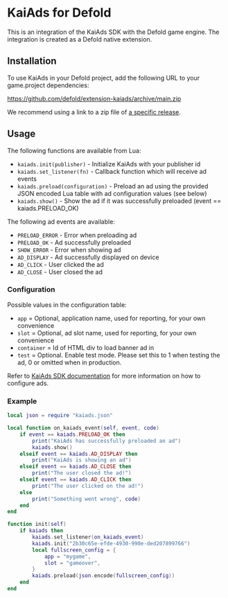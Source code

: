 # KaiAds for Defold
This is an integration of the KaiAds SDK with the Defold game engine. The integration is created as a Defold native extension.

## Installation
To use KaiAds in your Defold project, add the following URL to your game.project dependencies:

https://github.com/defold/extension-kaiads/archive/main.zip

We recommend using a link to a zip file of [a specific release](https://github.com/refold/extension-kaiads/releases).

## Usage
The following functions are available from Lua:

* `kaiads.init(publisher)` - Initialize KaiAds with your publisher id
* `kaiads.set_listener(fn)` - Callback function which will receive ad events
* `kaiads.preload(configuration)` - Preload an ad using the provided JSON encoded Lua table with ad configuration values (see below)
* `kaiads.show()` - Show the ad if it was successfully preloaded (event == kaiads.PRELOAD_OK)

The following ad events are available:

* `PRELOAD_ERROR` - Error when preloading ad
* `PRELOAD_OK` - Ad successfully preloaded
* `SHOW_ERROR` - Error when showing ad
* `AD_DISPLAY` - Ad successfully displayed on device
* `AD_CLICK` - User clicked the ad
* `AD_CLOSE` - User closed the ad

### Configuration
Possible values in the configuration table:

* `app` = Optional, application name, used for reporting, for your own convenience
* `slot` = Optional, ad slot name, used for reporting, for your own convenience
* `container` = Id of HTML div to load banner ad in
* `test` = Optional. Enable test mode. Please set this to 1 when testing the ad, 0 or omitted when in production.

Refer to [KaiAds SDK documentation](https://www.kaiads.com/publishers/sdk.html) for more information on how to configure ads.

### Example
```Lua
local json = require "kaiads.json"

local function on_kaiads_event(self, event, code)
	if event == kaiads.PRELOAD_OK then
		print("KaiAds has successfully preloaded an ad")
		kaiads.show()
	elseif event == kaiads.AD_DISPLAY then
		print("KaiAds is showing an ad")
	elseif event == kaiads.AD_CLOSE then
		print("The user closed the ad!")
	elseif event == kaiads.AD_CLICK then
		print("The user clicked on the ad!")
	else
		print("Something went wrong", code)
	end
end

function init(self)
	if kaiads then
		kaiads.set_listener(on_kaiads_event)
		kaiads.init("2b30c65e-efde-4930-990e-ded207899766")
		local fullscreen_config = {
			app = "mygame",
			slot = "gameover",
		}
		kaiads.preload(json.encode(fullscreen_config))
	end
end
```
